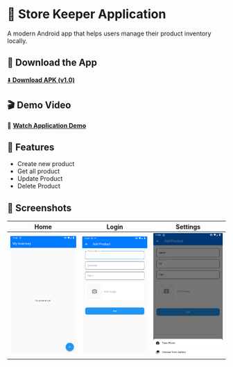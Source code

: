 # 📱 Store Keeper Application

A modern Android app that helps users manage their product inventory locally.

## 🚀 Download the App

[⬇️ **Download APK (v1.0)**](https://drive.google.com/uc?export=download&id=10k3_vjlnoIWzquKuzYMVh5S8DOV-dyLT)

## 🎬 Demo Video

🎥 [**Watch Application Demo**](https://drive.google.com/file/d/1emUBhJOC9irA-aolBIMBpDHAAde4_VUr/view?usp=sharing)

## 🧩 Features

- Create new product
- Get all product
- Update Product
- Delete Product

## 📸 Screenshots

| Home | Login | Settings |
|------|--------|-----------|
| <img src="screenshot/flutter_01.png" width="250"/> | <img src="screenshot/flutter_02.png" width="250"/> | <img src="screenshot/flutter_03.png" width="250"/> |



